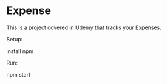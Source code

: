# Expense

This is a project covered in Udemy that tracks your Expenses.

Setup:

install npm

Run:

npm start

